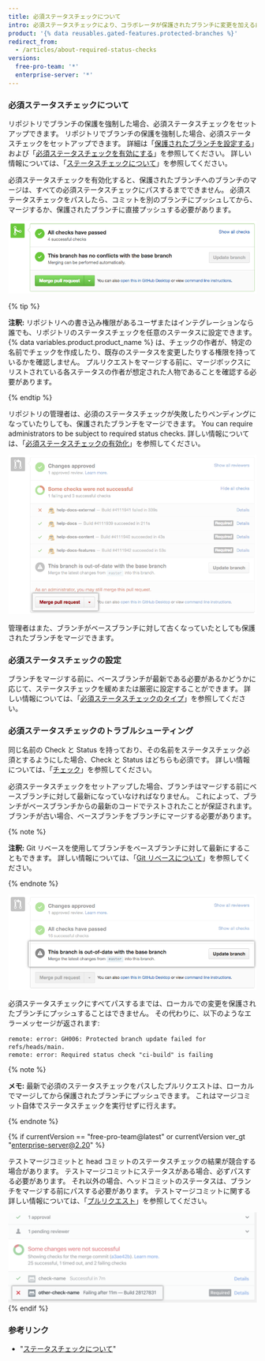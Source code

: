```yaml
---
title: 必須ステータスチェックについて
intro: 必須ステータスチェックにより、コラボレータが保護されたブランチに変更を加える前に、すべての必須 CI テストにパスしていることが保証されます。
product: '{% data reusables.gated-features.protected-branches %}'
redirect_from:
  - /articles/about-required-status-checks
versions:
  free-pro-team: '*'
  enterprise-server: '*'
---
```


### 必須ステータスチェックについて

リポジトリでブランチの保護を強制した場合、必須ステータスチェックをセットアップできます。 リポジトリでブランチの保護を強制した場合、必須ステータスチェックをセットアップできます。 詳細は「[保護されたブランチを設定する](/articles/configuring-protected-branches/)」および「[必須ステータスチェックを有効にする](/articles/enabling-required-status-checks)」を参照してください。 詳しい情報については、「[ステータスチェックについて](/github/administering-a-repository/enabling-required-status-checks)」を参照してください。

必須ステータスチェックを有効化すると、保護されたブランチへのブランチのマージは、すべての必須ステータスチェックにパスするまでできません。 必須ステータスチェックをパスしたら、コミットを別のブランチにプッシュしてから、マージするか、保護されたブランチに直接プッシュする必要があります。

![保護されたブランチのマージ ](/assets/images/help/repository/req-status-check-all-passed.png)

{% tip %}

**注釈:** リポジトリへの書き込み権限があるユーザまたはインテグレーションなら誰でも、リポジトリのステータスチェックを任意のステータスに設定できます。 {% data variables.product.product_name %} は、チェックの作者が、特定の名前でチェックを作成したり、既存のステータスを変更したりする権限を持っているかを確認しません。 プルリクエストをマージする前に、マージボックスにリストされている各ステータスの作者が想定された人物であることを確認する必要があります。

{% endtip %}

リポジトリの管理者は、必須のステータスチェックが失敗したりペンディングになっていたりしても、保護されたブランチをマージできます。 You can require administrators to be subject to required status checks. 詳しい情報については、「[必須ステータスチェックの有効化](/github/administering-a-repository/enabling-required-status-checks)」を参照してください。

![保護されたブランチの管理者によるマージ](/assets/images/help/repository/req-status-check-admin-merge.png)

管理者はまた、ブランチがベースブランチに対して古くなっていたとしても保護されたブランチをマージできます。

### 必須ステータスチェックの設定

ブランチをマージする前に、ベースブランチが最新である必要があるかどうかに応じて、ステータスチェックを緩めまたは厳密に設定することができます。 詳しい情報については、「[必須ステータスチェックのタイプ](/github/administering-a-repository/types-of-required-status-checks)」を参照してください。

### 必須ステータスチェックのトラブルシューティング

同じ名前の Check と Status を持っており、その名前をステータスチェック必須とするようにした場合、Check と Status はどちらも必須です。 詳しい情報については、「[チェック](/v3/checks/)」を参照してください。

必須ステータスチェックをセットアップした場合、ブランチはマージする前にベースブランチに対して最新になっていなければなりません。 これによって、ブランチがベースブランチからの最新のコードでテストされたことが保証されます。 ブランチが古い場合、ベースブランチをブランチにマージする必要があります。

{% note %}

**注釈:** Git リベースを使用してブランチをベースブランチに対して最新にすることもできます。 詳しい情報については、「[Git リベースについて](/github/using-git/about-git-rebase)」を参照してください。

{% endnote %}

![古くなったブランチ](/assets/images/help/repository/req-status-check-out-of-date.png)

必須ステータスチェックにすべてパスするまでは、ローカルでの変更を保護されたブランチにプッシュすることはできません。 その代わりに、以下のようなエラーメッセージが返されます:

```shell
remote: error: GH006: Protected branch update failed for refs/heads/main.
remote: error: Required status check "ci-build" is failing
```
{% note %}

**メモ:** 最新で必須のステータスチェックをパスしたプルリクエストは、ローカルでマージしてから保護されたブランチにプッシュできます。 これはマージコミット自体でステータスチェックを実行せずに行えます。

{% endnote %}

{% if currentVersion == "free-pro-team@latest" or currentVersion ver_gt "enterprise-server@2.20" %}

テストマージコミットと head コミットのステータスチェックの結果が競合する場合があります。 テストマージコミットにステータスがある場合、必ずパスする必要があります。 それ以外の場合、ヘッドコミットのステータスは、ブランチをマージする前にパスする必要があります。 テストマージコミットに関する詳しい情報については、「[プルリクエスト](/v3/pulls/#response-1)」を参照してください。

![マージコミットが競合しているブランチ](/assets/images/help/repository/req-status-check-conflicting-merge-commits.png)
{% endif %}

### 参考リンク

- "[ステータスチェックについて](/github/collaborating-with-issues-and-pull-requests/about-status-checks)"
